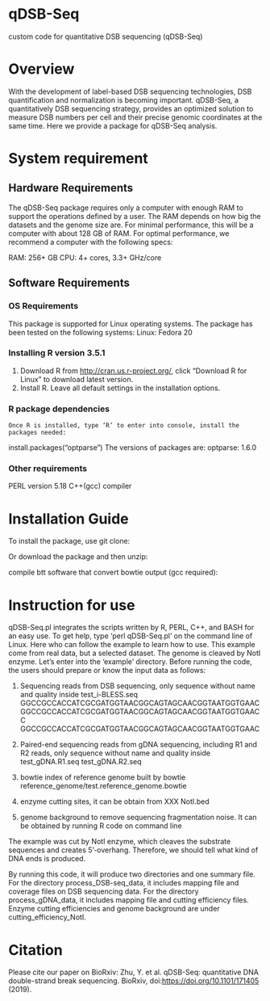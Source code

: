 # qDSB-Seq
custom code for quantitative DSB sequencing (qDSB-Seq)

# Overview
With the development of label-based DSB sequencing technologies, DSB quantification and normalization is becoming important. qDSB-Seq, a quantitatively DSB sequencing strategy, provides an optimized solution to measure DSB numbers per cell and their precise genomic coordinates at the same time. Here we provide a package for qDSB-Seq analysis. 

# System requirement
## Hardware Requirements
The qDSB-Seq package requires only a computer with enough RAM to support the operations defined by a user. The RAM depends on how big the datasets and the genome size are. For minimal performance, this will be a computer with about 128 GB of RAM. For optimal performance, we recommend a computer with the following specs:

RAM: 256+ GB
CPU: 4+ cores, 3.3+ GHz/core

## Software Requirements
### OS Requirements
This package is supported for Linux operating systems. The package has been tested on the following systems:
Linux: Fedora 20

### Installing R version 3.5.1
1.	Download R from http://cran.us.r-project.org/, click “Download R for Linux” to download latest version.
2.	Install R. Leave all default settings in the installation options.
### R package dependencies 
    Once R is installed, type ‘R’ to enter into console, install the packages needed:
install.packages(“optparse”)
The versions of packages are:
optparse: 1.6.0
### Other requirements 
PERL version 5.18
C++(gcc) compiler

# Installation Guide
To install the package, use git clone:

Or download the package and then unzip:

compile btt software that convert bowtie output (gcc required):

# Instruction for use
qDSB-Seq.pl integrates the scripts written by R, PERL, C++, and BASH for an easy use. To get help, type ‘perl qDSB-Seq.pl’ on the command line of Linux. Here who can follow the example to learn how to use. This example come from real data, but a selected dataset. The genome is cleaved by NotI enzyme. Let’s enter into the ‘example’ directory.
Before running the code, the users should prepare or know the input data as follows:
1)	Sequencing reads from DSB sequencing, only sequence without name and quality inside
test_i-BLESS.seq
GGCCGCCACCATCGCGATGGTAACGGCAGTAGCAACGGTAATGGTGAAC
GGCCGCCACCATCGCGATGGTAACGGCAGTAGCAACGGTAATGGTGAACC
GGCCGCCACCATCGCGATGGTAACGGCAGTAGCAACGGTAATGGTGAAC

2)	Paired-end sequencing reads from gDNA sequencing, including R1 and R2 reads, only sequence without name and quality inside
test_gDNA.R1.seq
test_gDNA.R2.seq

3)	bowtie index of reference genome built by bowtie
reference_genome/test.reference_genome.bowtie

4)	enzyme cutting sites, it can be obtain from XXX
NotI.bed

5)	genome background to remove sequencing fragmentation noise. It can be obtained by running R code on command line

The example was cut by NotI enzyme, which cleaves the substrate sequences and creates 5’-overhang. Therefore, we should tell what kind of DNA ends is produced.

By running this code, it will produce two directories and one summary file. 
For the directory process_DSB-seq_data, it includes mapping file and coverage files on DSB sequencing data. 
For the directory process_gDNA_data, it includes mapping file and cutting efficiency files. Enzyme cutting efficiencies and genome background are under cutting_efficiency_NotI.

# Citation
Please cite our paper on BioRxiv:
Zhu, Y. et al. qDSB-Seq: quantitative DNA double-strand break sequencing. BioRxiv, doi:https://doi.org/10.1101/171405 (2019). 

